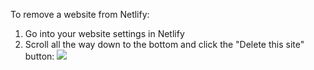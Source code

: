 To remove a website from Netlify:

1. Go into your website settings in Netlify
1. Scroll all the way down to the bottom and click the "Delete this site" button:	![](https://s3-us-west-2.amazonaws.com/secure.notion-static.com/ed6e3f27-e5ba-4ca6-a2aa-6d8bcc0555c6/Screen_Shot_2021-07-19_at_12.44.51_PM.png)